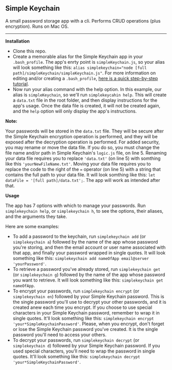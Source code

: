 ## Simple Keychain

A small password storage app with a cli. Performs CRUD operations (plus encryption). Runs on Mac OS.

---
**Installation**
- Clone this repo.
- Create a memorable alias for the Simple Keychain app in your `.bash_profile`. The app's enrty point is `simpleKeychain.js`, so your alias will look something like this: `alias simplekeychain="node [full path]/simpleKeychain/simpleKeychain.js"`. For more information on editing and/or creating a `.bash_profile`, [here is a quick step-by-step tutorial](https://coolestguidesontheplanet.com/make-an-alias-in-bash-shell-in-os-x-terminal/).
- Now run your alias command with the help option. In this example, our alias is `simpleKeychain`, so we'll run `simplekeycahin help`. This will create a `data.txt` file in the root folder, and then display instructions for the app's usage. Once the data file is created, it will not be created again, and the `help` option will only display the app's instructions.

**Note:**

Your passwords will be stored in the `data.txt` file. They will be secure after the Simple Keychain encryption operation is performed, and they will be exposed after the decryption operation is performed. For added security, you may rename or move the data file. If you do so, you must change the file name and/or path in Simple Keychain's `logic.js` file, on line 5. Renaming your data file requires you to replace `'data.txt'` (on line 5) with somthing like this `'yourNewFileName.txt'`. Moving your data file requires you to replace the code to the right of the `=` operator (on line 5) with a string that contains the full path to your data file. It will look somthing like this: `let dataFile = '[full path]/data.txt';`. The app will work as intended after that.

**Usage**

The app has 7 options with which to manage your passwords. Run `simplekeychain help`, or `simplekeychain h`, to see the options, their aliases, and the arguments they take.

Here are some examples:
- To add a password to the keychain, run `simplekeychain add` (or `simplekeychain a`) followed by the name of the app whose password you're storing, and then the email account or user name associated with that app, and finally your password wrapped in single quotes. It will look something like this: `simplekeychain add nameOfApp email@server 'yourPassword'`.
- To retrieve a password you've already stored, run `simplekeychain get` (or `simplekeychain g`) followed by the name of the app whose password you want to retrieve. It will look something like this: `simplekeychain get nameOfApp`.
- To encrypt your passwords, run `simplekeychain encrypt` (or `simplekeychain en`) followed by your Simple Keychain password. This is the single password you'll use to decrypt your other passwords, and it is created anew each time you encrypt. If you choose to use special characters in your Simple Keychain password, remember to wrap it in single quotes. It'll look something like this: `simplekeychain encrypt 'your*SimpleKeychainPassword'`. Please, when you encrypt, don't forget or lose the Simple Keychain password you've created. It is the single password you'll need to access your others.
- To decrypt your passwords, run `simplekeychain decrypt` (or `simplekeychain d`) followed by your Simple Keychain password. If you used special characters, you'll need to wrap the password in single quotes. It'll look something like this: `simplekeychain decrypt 'your*SimpleKeychainPassword'`.
